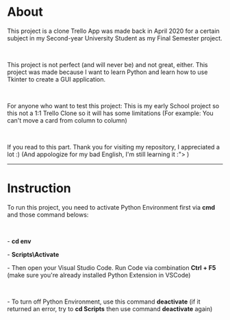 <h1>About</h1>
<p>This project is a clone Trello App was made back in April 2020 for a certain subject in my Second-year University Student as my Final Semester project.</p>
<br>
<p>This project is not perfect (and will never be) and not great, either. This project was made because I want to learn Python and learn how to use Tkinter to create a GUI application.</p>
<br>
<p>For anyone who want to test this project: This is my early School project so this not a 1:1 Trello Clone so it will has some limitations (For example: You can't move a card from column to column)</p>
<br>
<p>If you read to this part. Thank you for visiting my repository, I appreciated a lot :) (And appologize for my bad English, I'm still learning it :"> )</p>
<hr>
<h1>Instruction</h1>
<p>To run this project, you need to activate Python Environment first via <b>cmd</b> and those command belows:</p>
<br>
<p> - <b> cd env </b><br>
<p> - <b> Scripts\Activate </b><br>
<p> - Then open your Visual Studio Code. Run Code via combination <b>Ctrl + F5</b> (make sure you're already installed Python Extension in VSCode)</p><br>
<p> - To turn off Python Environment, use this command <b>deactivate</b> (if it returned an error, try to <b>cd Scripts</b> then use command <b>deactivate</b> again)<p>
